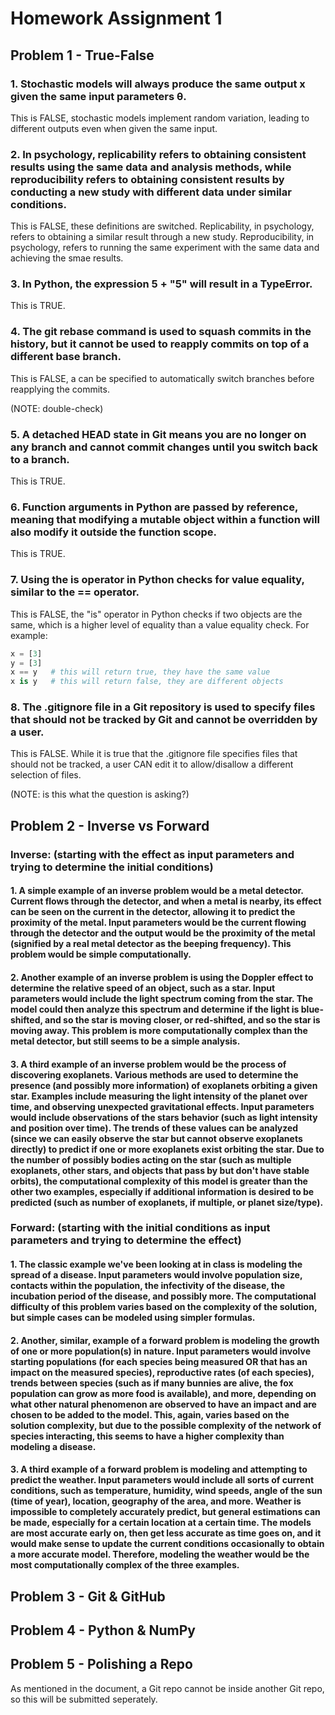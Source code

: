 # Homework Assignment 1

## Problem 1 - True-False

### 1. Stochastic models will always produce the same output x given the same input parameters θ.

This is FALSE, stochastic models implement random variation, leading to different outputs even when given the same input.

### 2. In psychology, replicability refers to obtaining consistent results using the same data and analysis methods, while reproducibility refers to obtaining consistent results by conducting a new study with different data under similar conditions.

This is FALSE, these definitions are switched. Replicability, in psychology, refers to obtaining a similar result through a new study. Reproducibility, in psychology, refers to running the same experiment with the same data and achieving the smae results.

### 3. In Python, the expression 5 + "5" will result in a TypeError.

This is TRUE.

### 4. The git rebase command is used to squash commits in the history, but it cannot be used to reapply commits on top of a different base branch.

This is FALSE, a <branch> can be specified to automatically switch branches before reapplying the commits.

(NOTE: double-check)

### 5. A detached HEAD state in Git means you are no longer on any branch and cannot commit changes until you switch back to a branch.

This is TRUE.

### 6. Function arguments in Python are passed by reference, meaning that modifying a mutable object within a function will also modify it outside the function scope.

This is TRUE.

### 7. Using the is operator in Python checks for value equality, similar to the == operator.

This is FALSE, the "is" operator in Python checks if two objects are the same, which is a higher level of equality than a value equality check. For example:
```python
x = [3]
y = [3]
x == y   # this will return true, they have the same value
x is y   # this will return false, they are different objects
```

### 8. The .gitignore file in a Git repository is used to specify files that should not be tracked by Git and cannot be overridden by a user.

This is FALSE. While it is true that the .gitignore file specifies files that should not be tracked, a user CAN edit it to allow/disallow a different selection of files.

(NOTE: is this what the question is asking?)


## Problem 2 - Inverse vs Forward

### Inverse: (starting with the effect as input parameters and trying to determine the initial conditions)

#### 1. A simple example of an inverse problem would be a metal detector. Current flows through the detector, and when a metal is nearby, its effect can be seen on the current in the detector, allowing it to predict the proximity of the metal. Input parameters would be the current flowing through the detector and the output would be the proximity of the metal (signified by a real metal detector as the beeping frequency). This problem would be simple computationally.

#### 2. Another example of an inverse problem is using the Doppler effect to determine the relative speed of an object, such as a star. Input parameters would include the light spectrum coming from the star. The model could then analyze this spectrum and determine if the light is blue-shifted, and so the star is moving closer, or red-shifted, and so the star is moving away. This problem is more computationally complex than the metal detector, but still seems to be a simple analysis.

#### 3. A third example of an inverse problem would be the process of discovering exoplanets. Various methods are used to determine the presence (and possibly more information) of exoplanets orbiting a given star. Examples include measuring the light intensity of the planet over time, and observing unexpected gravitational effects. Input parameters would include observations of the stars behavior (such as light intensity and position over time). The trends of these values can be analyzed (since we can easily observe the star but cannot observe exoplanets directly) to predict if one or more exoplanets exist orbiting the star. Due to the number of possibly bodies acting on the star (such as multiple exoplanets, other stars, and objects that pass by but don't have stable orbits), the computational complexity of this model is greater than the other two examples, especially if additional information is desired to be predicted (such as number of exoplanets, if multiple, or planet size/type).


### Forward: (starting with the initial conditions as input parameters and trying to determine the effect)

#### 1. The classic example we've been looking at in class is modeling the spread of a disease. Input parameters would involve population size, contacts within the population, the infectivity of the disease, the incubation period of the disease, and possibly more. The computational difficulty of this problem varies based on the complexity of the solution, but simple cases can be modeled using simpler formulas.

#### 2. Another, similar, example of a forward problem is modeling the growth of one or more population(s) in nature. Input parameters would involve starting populations (for each species being measured OR that has an impact on the measured species), reproductive rates (of each species), trends between species (such as if many bunnies are alive, the fox population can grow as more food is available), and more, depending on what other natural phenomenon are observed to have an impact and are chosen to be added to the model. This, again, varies based on the solution complexity, but due to the possible complexity of the network of species interacting, this seems to have a higher complexity than modeling a disease.

#### 3. A third example of a forward problem is modeling and attempting to predict the weather. Input parameters would include all sorts of current conditions, such as temperature, humidity, wind speeds, angle of the sun (time of year), location, geography of the area, and more. Weather is impossible to completely accurately predict, but general estimations can be made, especially for a certain location at a certain time. The models are most accurate early on, then get less accurate as time goes on, and it would make sense to update the current conditions occasionally to obtain a more accurate model. Therefore, modeling the weather would be the most computationally complex of the three examples.


## Problem 3 - Git & GitHub

## Problem 4 - Python & NumPy

## Problem 5 - Polishing a Repo

As mentioned in the document, a Git repo cannot be inside another Git repo, so this will be submitted seperately.
